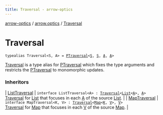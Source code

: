 ```yaml
---
title: Traversal - arrow-optics
---
```


[arrow-optics](../index.html) / [arrow.optics](index.html) / [Traversal](./-traversal.html)

# Traversal

`typealias Traversal<S, A> = `[`PTraversal`](-p-traversal/index.html)`<`[`S`](-traversal.html#S)`, `[`S`](-traversal.html#S)`, `[`A`](-traversal.html#A)`, `[`A`](-traversal.html#A)`>`

[Traversal](./-traversal.html) is a type alias for [PTraversal](-p-traversal/index.html) which fixes the type arguments
and restricts the [PTraversal](-p-traversal/index.html) to monomorphic updates.

### Inheritors

| [ListTraversal](../arrow.optics.instances/-list-traversal/index.html) | `interface ListTraversal<A> : `[`Traversal`](./-traversal.html)`<`[`List`](https://kotlinlang.org/api/latest/jvm/stdlib/kotlin.collections/-list/index.html)`<`[`A`](../arrow.optics.instances/-list-traversal/index.html#A)`>, `[`A`](../arrow.optics.instances/-list-traversal/index.html#A)`>`<br>[Traversal](./-traversal.html) for [List](https://kotlinlang.org/api/latest/jvm/stdlib/kotlin.collections/-list/index.html) that focuses in each [A](../arrow.optics.instances/-list-traversal/index.html#A) of the source [List](https://kotlinlang.org/api/latest/jvm/stdlib/kotlin.collections/-list/index.html). |
| [MapTraversal](../arrow.optics.instances/-map-traversal/index.html) | `interface MapTraversal<K, V> : `[`Traversal`](./-traversal.html)`<`[`Map`](https://kotlinlang.org/api/latest/jvm/stdlib/kotlin.collections/-map/index.html)`<`[`K`](../arrow.optics.instances/-map-traversal/index.html#K)`, `[`V`](../arrow.optics.instances/-map-traversal/index.html#V)`>, `[`V`](../arrow.optics.instances/-map-traversal/index.html#V)`>`<br>[Traversal](./-traversal.html) for [Map](https://kotlinlang.org/api/latest/jvm/stdlib/kotlin.collections/-map/index.html) that focuses in each [V](../arrow.optics.instances/-map-traversal/index.html#V) of the source [Map](https://kotlinlang.org/api/latest/jvm/stdlib/kotlin.collections/-map/index.html). |

